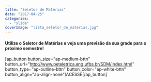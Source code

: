 ```yaml
---
title: "Seletor de Matérias"
date: "2017-04-25"
categories: 
  - "slide"
coverImage: "lista_seletor_de_materias.jpg"
---
```


#### Utilize o Seletor de Matérias e veja uma previsão da sua grade para o próximo semestre!

\[ap\_button button\_size="ap-medium-bttn" button\_url="http://www.peteletrica.eng.ufba.br/SDM/index.html" button\_type="ap-outline-bttn" button\_color="ap-white-bttn" button\_align="ap-align-none"\]ACESSE\[/ap\_button\]
